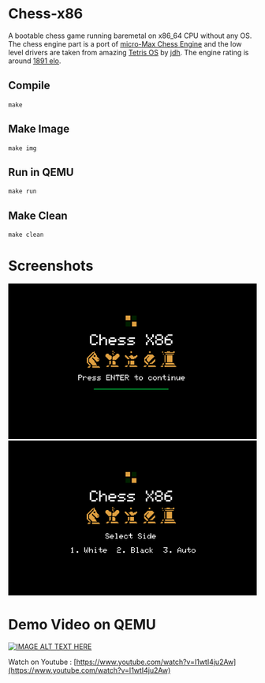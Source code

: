 # Chess-x86
 A bootable chess game running baremetal on x86_64 CPU without any OS. The chess engine part is a port of [micro-Max Chess Engine](https://home.hccnet.nl/h.g.muller/max-src2.html) and the low level drivers are taken from amazing [Tetris OS](https://www.youtube.com/watch?v=FaILnmUYS_U) by [jdh](https://github.com/jdah). The engine rating is around [1891 elo](https://ccrl.chessdom.com/ccrl/4040/cgi/engine_details.cgi?print=Details%20%28text%29&eng=Micro-Max%204.8).

## Compile 
    make

## Make Image
    make img

## Run in QEMU
    make run

## Make Clean
    make clean

# Screenshots

![Chess-x86](https://github.com/shadlyd15/Chess-x86/blob/main/screenshots/1.png?raw=true "Chess-x86")
![Chess-x86](https://github.com/shadlyd15/Chess-x86/blob/main/screenshots/2.png?raw=true "Chess-x86")

# Demo Video on QEMU
[![IMAGE ALT TEXT HERE](https://img.youtube.com/vi/I1wtI4ju2Aw/2.jpg)](https://www.youtube.com/watch?v=I1wtI4ju2Aw)


Watch on Youtube :  [https://www.youtube.com/watch?v=I1wtI4ju2Aw](https://www.youtube.com/watch?v=I1wtI4ju2Aw)
